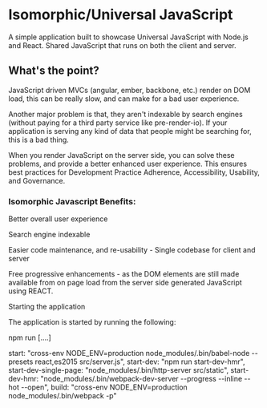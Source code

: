 # Isomorphic/Universal  JavaScript

A simple application built to showcase Universal JavaScript with Node.js and React. Shared JavaScript that runs on both the client and server.

## What's the point?

JavaScript driven MVCs (angular, ember, backbone, etc.) render on DOM load, this can be really slow, and can make for a bad user experience.

Another major problem is that, they aren't indexable by search engines (without paying for a third party service like pre-render-io). If your application is serving any kind of data that people might be searching for, this is a bad thing.

When you render JavaScript on the server side, you can solve these problems, and provide a better enhanced user experience.  This ensures best practices for Development Practice Adherence, Accessibility, Usability, and Governance.

###  Isomorphic Javascript Benefits:

Better overall user experience

Search engine indexable

Easier code maintenance, and re-usability - Single codebase for client and server

Free progressive enhancements - as the DOM elements are still made available from  on page load from the server side generated JavaScript using REACT.


Starting the application

The application is started by running the following: 

npm run    [....]

start: "cross-env NODE_ENV=production node_modules/.bin/babel-node --presets react,es2015 src/server.js",
start-dev: "npm run start-dev-hmr",
start-dev-single-page: "node_modules/.bin/http-server src/static",
start-dev-hmr: "node_modules/.bin/webpack-dev-server --progress --inline --hot --open",
build: "cross-env NODE_ENV=production node_modules/.bin/webpack -p"


